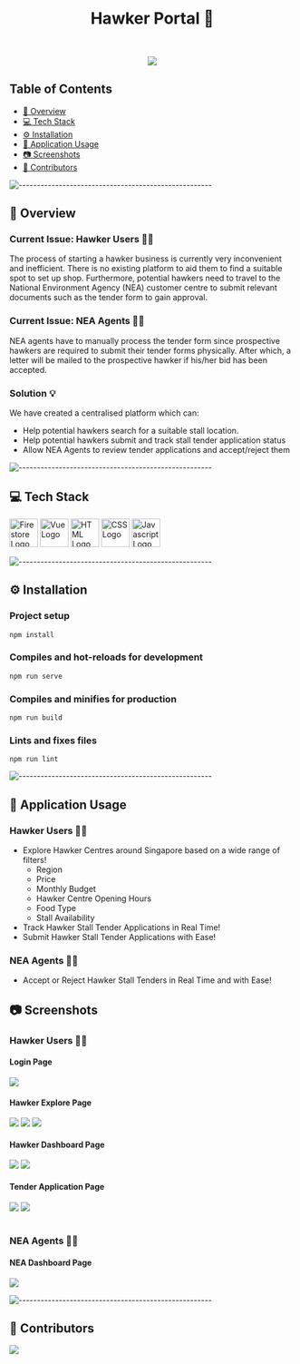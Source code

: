 <h1 align="center"> Hawker Portal 🍴</h1> <br>
<p align="center">
  <img src="btproject/src/assets/loginbackground.jpg">
</p>
<p align="center">

</p>

## Table of Contents

- [📝 Overview](#-overview)
- [💻 Tech Stack](#-tech-stack)
- [⚙️ Installation](#%EF%B8%8F-installation)
- [🎯 Application Usage](#-application-usage)
- [📷 Screenshots ](#-screenshots)
- [🌚 Contributors](#-contributors)

![-----------------------------------------------------](https://raw.githubusercontent.com/andreasbm/readme/master/assets/lines/rainbow.png)

## 📝 Overview

### Current Issue: Hawker Users 👨‍🍳

The process of starting a hawker business is currently very inconvenient and inefficient. There is no existing platform to aid them to find a suitable spot to set up shop. Furthermore, potential hawkers need to travel to the National Environment Agency (NEA) customer centre to submit relevant documents such as the tender form to gain approval.

### Current Issue: NEA Agents 👨‍💼

NEA agents have to manually process the tender form since prospective hawkers are required to submit their tender forms physically. After which, a letter will be mailed to the prospective hawker if his/her bid has been accepted.

### Solution 💡

We have created a centralised platform which can:

<ul>
  <li>Help potential hawkers search for a suitable stall location.</li>
  <li>Help potential hawkers submit and track stall tender application status</li>
  <li>Allow NEA Agents to review tender applications and accept/reject them</li>
</ul>

![-----------------------------------------------------](https://raw.githubusercontent.com/andreasbm/readme/master/assets/lines/rainbow.png)

## 💻 Tech Stack

<img src="https://github.com/devicons/devicon/blob/master/icons/firebase/firebase-plain.svg" alt="Firestore Logo" width="50" height="50"/> <img src="https://github.com/devicons/devicon/blob/master/icons/vuejs/vuejs-original.svg" alt="Vue Logo" width="50" height="50"/> <img src="https://github.com/devicons/devicon/blob/master/icons/html5/html5-original.svg" alt="HTML Logo" width="50" height="50"/> <img src="https://github.com/devicons/devicon/blob/master/icons/css3/css3-original.svg" alt="CSS Logo" width="50" height="50"/> <img src="https://github.com/devicons/devicon/blob/master/icons/javascript/javascript-original.svg" alt="Javascript Logo" width="50" height="50"/>

![-----------------------------------------------------](https://raw.githubusercontent.com/andreasbm/readme/master/assets/lines/rainbow.png)

## ⚙️ Installation

### Project setup

```
npm install
```

### Compiles and hot-reloads for development

```
npm run serve
```

### Compiles and minifies for production

```
npm run build
```

### Lints and fixes files

```
npm run lint
```

![-----------------------------------------------------](https://raw.githubusercontent.com/andreasbm/readme/master/assets/lines/rainbow.png)

## 🎯 Application Usage

### Hawker Users 👨‍🍳

<ul>
  <li>Explore Hawker Centres around Singapore based on a wide range of filters!
    <ul>
      <li>Region</li>
      <li>Price</li>
      <li>Monthly Budget</li>
      <li>Hawker Centre Opening Hours</li>
      <li>Food Type</li>
      <li>Stall Availability</li>
    </ul>
  </li>
  <li>Track Hawker Stall Tender Applications in Real Time!</li>
  <li>Submit Hawker Stall Tender Applications with Ease!</li>
</ul>

### NEA Agents 👨‍💼

<ul>
  <li>Accept or Reject Hawker Stall Tenders in Real Time and with Ease!</li>
</ul>

## 📷 Screenshots

### Hawker Users 👨‍🍳

#### Login Page

<img src="btproject/src/assets/App_SS/login_page.PNG">
<br/>

#### Hawker Explore Page

<img src="btproject/src/assets/App_SS/hawker_explore.PNG">
<img src="btproject/src/assets/App_SS/hawker_explore_filters.PNG">
<img src="btproject/src/assets/App_SS/hawker_explore_walkthrough.PNG">
<br/>

#### Hawker Dashboard Page

<img src="btproject/src/assets/App_SS/hawker_dashboard.PNG">
<img src="btproject/src/assets/App_SS/hawker_dashboard_overlay.PNG">
<br/>

#### Tender Application Page

<img src="btproject/src/assets/App_SS/tender_form.PNG">
<img src="btproject/src/assets/App_SS/tender_form_dropdowns.PNG">
<br/>
<br/>

### NEA Agents 👨‍💼

#### NEA Dashboard Page

<img src="btproject/src/assets/App_SS/nea_dashboard.PNG">
<br/>

![-----------------------------------------------------](https://raw.githubusercontent.com/andreasbm/readme/master/assets/lines/rainbow.png)

## 🌚 Contributors

<a href="https://github.com/Buwoo/BT3103-Grp8/graphs/contributors">
  <img src="https://contrib.rocks/image?repo=Buwoo/BT3103-Grp8" />
</a>
